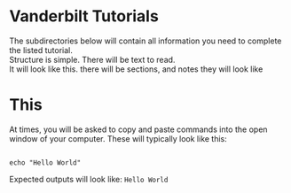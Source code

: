 # Vanderbilt Tutorials

The subdirectories below will contain all information you need to complete the listed tutorial.  
Structure is simple.
There will be text to read.  
It will look like this. 
there will be sections, and notes they will look like

# This


At times, you will be asked to copy and paste commands into the open window of your computer.  These will typically look like this:

```

echo "Hello World"
```

Expected outputs will look like:
`Hello World`

